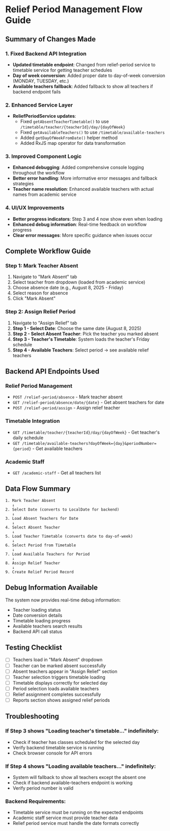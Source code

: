 # Relief Period Management Flow Guide

## Summary of Changes Made

### 1. Fixed Backend API Integration
- **Updated timetable endpoint**: Changed from relief-period service to timetable service for getting teacher schedules
- **Day of week conversion**: Added proper date to day-of-week conversion (MONDAY, TUESDAY, etc.)
- **Available teachers fallback**: Added fallback to show all teachers if backend endpoint fails

### 2. Enhanced Service Layer
- **ReliefPeriodService updates**:
  - Fixed `getAbsentTeacherTimetable()` to use `/timetable/teacher/{teacherId}/day/{dayOfWeek}`
  - Fixed `getAvailableTeachers()` to use `/timetable/available-teachers`
  - Added `getDayOfWeekFromDate()` helper method
  - Added RxJS map operator for data transformation

### 3. Improved Component Logic
- **Enhanced debugging**: Added comprehensive console logging throughout the workflow
- **Better error handling**: More informative error messages and fallback strategies
- **Teacher name resolution**: Enhanced available teachers with actual names from academic service

### 4. UI/UX Improvements
- **Better progress indicators**: Step 3 and 4 now show even when loading
- **Enhanced debug information**: Real-time feedback on workflow progress
- **Clear error messages**: More specific guidance when issues occur

## Complete Workflow Guide

### Step 1: Mark Teacher Absent
1. Navigate to "Mark Absent" tab
2. Select teacher from dropdown (loaded from academic service)
3. Choose absence date (e.g., August 8, 2025 - Friday)
4. Select reason for absence
5. Click "Mark Absent"

### Step 2: Assign Relief Period
1. Navigate to "Assign Relief" tab
2. **Step 1 - Select Date**: Choose the same date (August 8, 2025)
3. **Step 2 - Select Absent Teacher**: Pick the teacher you marked absent
4. **Step 3 - Teacher's Timetable**: System loads the teacher's Friday schedule
5. **Step 4 - Available Teachers**: Select period → see available relief teachers

## Backend API Endpoints Used

### Relief Period Management
- `POST /relief-period/absence` - Mark teacher absent
- `GET /relief-period/absence/date/{date}` - Get absent teachers for date
- `POST /relief-period/assign` - Assign relief teacher

### Timetable Integration
- `GET /timetable/teacher/{teacherId}/day/{dayOfWeek}` - Get teacher's daily schedule
- `GET /timetable/available-teachers?dayOfWeek={day}&periodNumber={period}` - Get available teachers

### Academic Staff
- `GET /academic-staff` - Get all teachers list

## Data Flow Summary

```
1. Mark Teacher Absent
   ↓
2. Select Date (converts to LocalDate for backend)
   ↓
3. Load Absent Teachers for Date
   ↓
4. Select Absent Teacher
   ↓
5. Load Teacher Timetable (converts date to day-of-week)
   ↓
6. Select Period from Timetable
   ↓
7. Load Available Teachers for Period
   ↓
8. Assign Relief Teacher
   ↓
9. Create Relief Period Record
```

## Debug Information Available

The system now provides real-time debug information:
- Teacher loading status
- Date conversion details
- Timetable loading progress
- Available teachers search results
- Backend API call status

## Testing Checklist

- [ ] Teachers load in "Mark Absent" dropdown
- [ ] Teacher can be marked absent successfully
- [ ] Absent teachers appear in "Assign Relief" section
- [ ] Teacher selection triggers timetable loading
- [ ] Timetable displays correctly for selected day
- [ ] Period selection loads available teachers
- [ ] Relief assignment completes successfully
- [ ] Reports section shows assigned relief periods

## Troubleshooting

### If Step 3 shows "Loading teacher's timetable..." indefinitely:
- Check if teacher has classes scheduled for the selected day
- Verify backend timetable service is running
- Check browser console for API errors

### If Step 4 shows "Loading available teachers..." indefinitely:
- System will fallback to show all teachers except the absent one
- Check if backend available-teachers endpoint is working
- Verify period number is valid

### Backend Requirements:
- Timetable service must be running on the expected endpoints
- Academic staff service must provide teacher data
- Relief period service must handle the date formats correctly
